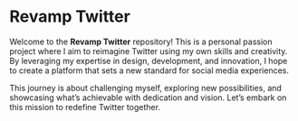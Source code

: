 

# Revamp Twitter 

Welcome to the **Revamp Twitter** repository! This is a personal passion project where I aim to reimagine Twitter using my own skills and creativity. By leveraging my expertise in design, development, and innovation, I hope to create a platform that sets a new standard for social media experiences.

This journey is about challenging myself, exploring new possibilities, and showcasing what’s achievable with dedication and vision. Let’s embark on this mission to redefine Twitter together.

